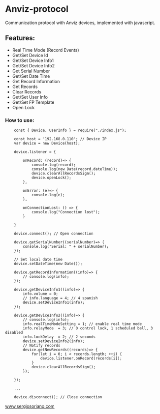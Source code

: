 # Anviz-protocol

Communication protocol with Anviz devices, implemented with javascript.

## Features:

<ul>
  <li>Real Time Mode (Record Events)</li>
  <li>Get/Set Device Id</li>
  <li>Get/Set Device Info1</li>
  <li>Get/Set Device Info2</li>
  <li>Get Serial Number</li>
  <li>Get/Set Date Time</li>
  <li>Get Record Information</li>
  <li>Get Records</li>
  <li>Clear Records</li>
  <li>Get/Set User Info</li>
  <li>Get/Set FP Template</li>
  <li>Open Lock</li>
</ul>

### How to use:
```
    const { Device, UserInfo } = require("./index.js");

    const host = '192.168.0.110'; // Device IP
    var device = new Device(host);

    device.listener = {

        onRecord: (record)=> {
            console.log(record);
            console.log(new Date(record.dateTime));
            device.clearAllRecordsSign();
            device.openLock();
        },

        onError: (e)=> {
            console.log(e);
        },

        onConnectionLost: () => {
            console.log("Connection lost");
        }

    }

    device.connect(); // Open connection

    device.getSerialNumber((serialNumber)=> {
        console.log("Serial: " + serialNumber);
    });

    // Set local date time
    device.setDateTime(new Date());

    device.getRecordInformation((info)=> {
        // console.log(info);
    });

    device.getDeviceInfo1((info)=> {
        info.volume = 0;
        // info.language = 4; // 4 spanish
        device.setDeviceInfo1(info);
    });

    device.getDeviceInfo2((info)=> {
        // console.log(info);
        info.realTimeModeSetting = 1; // enable real time mode
        info.relayMode  = 3; // 0 control lock, 1 scheduled bell, 3 disabled
        info.lockDelay  = 2; // 2 seconds
        device.setDeviceInfo2(info);
        // Notify records
        device.getNewRecords((records)=> {
            for(let i = 0; i < records.length; ++i) {
                device.listener.onRecord(records[i]);
            }
            device.clearAllRecordsSign();
        });
        
    });

    ...

    device.disconnect(); // Close connection
```

www.sergiosoriano.com